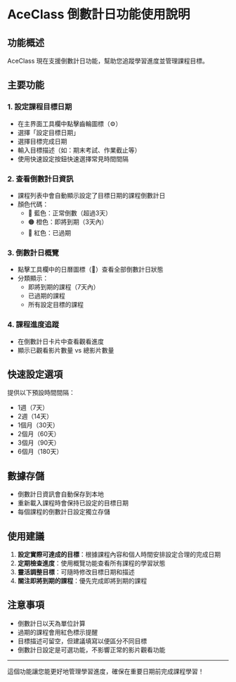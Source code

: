 # AceClass 倒數計日功能使用說明

## 功能概述

AceClass 現在支援倒數計日功能，幫助您追蹤學習進度並管理課程目標。

## 主要功能

### 1. 設定課程目標日期
- 在主界面工具欄中點擊齒輪圖標（⚙️）
- 選擇「設定目標日期」
- 選擇目標完成日期
- 輸入目標描述（如：期末考試、作業截止等）
- 使用快速設定按鈕快速選擇常見時間間隔

### 2. 查看倒數計日資訊
- 課程列表中會自動顯示設定了目標日期的課程倒數計日
- 顏色代碼：
  - 🔵 藍色：正常倒數（超過3天）
  - 🟠 橙色：即將到期（3天內）
  - 🔴 紅色：已過期

### 3. 倒數計日概覽
- 點擊工具欄中的日曆圖標（📅）查看全部倒數計日狀態
- 分類顯示：
  - 即將到期的課程（7天內）
  - 已過期的課程
  - 所有設定目標的課程

### 4. 課程進度追蹤
- 在倒數計日卡片中查看觀看進度
- 顯示已觀看影片數量 vs 總影片數量

## 快速設定選項

提供以下預設時間間隔：
- 1週（7天）
- 2週（14天）
- 1個月（30天）
- 2個月（60天）
- 3個月（90天）
- 6個月（180天）

## 數據存儲

- 倒數計日資訊會自動保存到本地
- 重新載入課程時會保持已設定的目標日期
- 每個課程的倒數計日設定獨立存儲

## 使用建議

1. **設定實際可達成的目標**：根據課程內容和個人時間安排設定合理的完成日期
2. **定期檢查進度**：使用概覽功能查看所有課程的學習狀態
3. **靈活調整目標**：可隨時修改目標日期和描述
4. **關注即將到期的課程**：優先完成即將到期的課程

## 注意事項

- 倒數計日以天為單位計算
- 過期的課程會用紅色標示提醒
- 目標描述可留空，但建議填寫以便區分不同目標
- 倒數計日設定是可選功能，不影響正常的影片觀看功能

---

這個功能讓您能更好地管理學習進度，確保在重要日期前完成課程學習！

